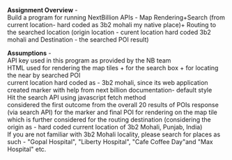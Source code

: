 **Assignment Overview** -<br>
Build a program for running NextBillion APIs - Map Rendering+Search (from current location- hard coded as 3b2 mohali my native place)+ Routing to the searched location (origin location - curent location hard coded 3b2 mohali and Destination - the searched POI result)

**Assumptions** - <br>
API key used in this program as provided by the NB team <br>
HTML used for rendering the map tiles + for the search box + for locating the near by searched POI <br>
current location hard coded as - 3b2 mohali, since its web application <br>
created marker with help from next billion documentation- default style  <br>
Hit the search API using javascript fetch method <br>
considered the first outcome from the overall 20 results of POIs response (via search API) for the marker and final POI for rendering on the map tile 
which is further considered for the routing destination (considering the origin as - hard coded current location of 3b2 Mohali, Punjab, India) <br>
If you are not familiar with 3b2 Mohali locality, please search for places as such - "Gopal Hospital", "Liberty Hospital", "Cafe Coffee Day"and "Max Hospital" etc.
